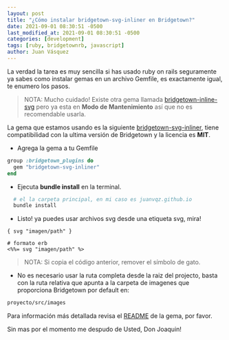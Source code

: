 ```yaml
---
layout: post
title: "¿Cómo instalar bridgetown-svg-inliner en Bridgetown?"
date: 2021-09-01 08:30:51 -0500
last_modified_at: 2021-09-01 08:30:51 -0500
categories: [development]
tags: [ruby, bridgetownrb, javascript]
author: Juan Vásquez
---
```


La verdad la tarea es muy sencilla si has usado ruby on rails seguramente
ya sabes como instalar gemas en un archivo Gemfile,
es exactamente igual, te enumero los pasos.

> NOTA:
> Mucho cuidado!
> Existe otra gema llamada
[bridgetown-inline-svg](https://github.com/andrewmcodes/bridgetown-inline-svg#readme)
pero ya esta en **Modo de Mantenimiento** así que no es recomendable usarla.

La gema que estamos usando es la siguiente
[bridgetown-svg-inliner](https://github.com/ayushn21/bridgetown-svg-inliner),
tiene compatibilidad con la ultima versión de Bridgetown y la licencia es **MIT**.

* Agrega la gema a tu Gemfile

```ruby
group :bridgetown_plugins do
  gem "bridgetown-svg-inliner"
end
```

* Ejecuta **bundle install** en la terminal.

```bash
  # el la carpeta principal, en mi caso es juanvqz.github.io
  bundle install
```

* Listo! ya puedes usar archivos svg desde una etiqueta svg, mira!

```liquid
{ svg "imagen/path" }
```

```erb
# formato erb
<%%= svg "imagen/path" %>
```

> NOTA: Si copia el código anterior, remover el símbolo de gato.

* No es necesario usar la ruta completa desde la raiz del projecto,
basta con la ruta relativa que apunta a la carpeta de imagenes que proporciona Bridgetown por default en:

```bash
proyecto/src/images
```

Para información más detallada revisa el
[README](https://github.com/ayushn21/bridgetown-svg-inliner#installation) de la gema, por favor.

Sin mas por el momento me despudo de Usted, Don Joaquin!

